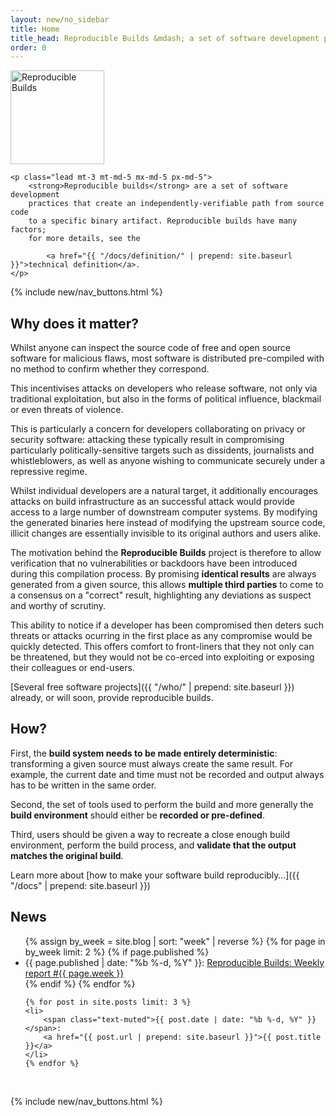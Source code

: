```yaml
---
layout: new/no_sidebar
title: Home
title_head: Reproducible Builds &mdash; a set of software development practices that create an independently-verifiable path from source to binary code
order: 0
---
```


<div class="text-center mt-md-5">
    <a href="{{ "/" | prepend: site.baseurl }}">
        <img class="img-fluid" src="{{ "/assets/images/logo-text.svg" | prepend: site.baseurl }}" alt="Reproducible Builds" style="height: 150px;" />
    </a>

    <p class="lead mt-3 mt-md-5 mx-md-5 px-md-5">
        <strong>Reproducible builds</strong> are a set of software development
        practices that create an independently-verifiable path from source code
        to a specific binary artifact. Reproducible builds have many factors;
        for more details, see the

            <a href="{{ "/docs/definition/" | prepend: site.baseurl }}">technical definition</a>.
    </p>
</div>

{% include new/nav_buttons.html %}

## Why does it matter?

Whilst anyone can inspect the source code of free and open source software for
malicious flaws, most software is distributed pre-compiled with no method to
confirm whether they correspond.

This incentivises attacks on developers who release software, not only via
traditional exploitation, but also in the forms of political influence,
blackmail or even threats of violence.

This is particularly a concern for developers collaborating on privacy or
security software: attacking these typically result in compromising
particularly politically-sensitive targets such as dissidents, journalists and
whistleblowers, as well as anyone wishing to communicate securely under a
repressive regime.

Whilst individual developers are a natural target, it additionally encourages
attacks on build infrastructure as an successful attack would provide access to
a large number of downstream computer systems. By modifying the generated
binaries here instead of modifying the upstream source code, illicit changes
are essentially invisible to its original authors and users alike.

The motivation behind the **Reproducible Builds** project is therefore to allow
verification that no vulnerabilities or backdoors have been introduced during
this compilation process. By promising **identical results** are always
generated from a given source, this allows **multiple third parties** to come
to a consensus on a "correct" result, highlighting any deviations as suspect
and worthy of scrutiny.

This ability to notice if a developer has been compromised then
deters such threats or attacks ocurring in the first place as any
compromise would be quickly detected. This offers comfort to front-liners
that they not only can be threatened, but they would not be co-erced into
exploiting or exposing their colleagues or end-users.

[Several free software projects]({{ "/who/" | prepend: site.baseurl }})
already, or will soon, provide reproducible builds.

## How?

First, the **build system needs to be made entirely deterministic**:
transforming a given source must always create the same result. For example,
the current date and time must not be recorded and output always has to be
written in the same order.

Second, the set of tools used to perform the build and more generally the
**build environment** should either be **recorded or pre-defined**.

Third, users should be given a way to recreate a close enough build
environment, perform the build process, and **validate that the output matches
the original build**.

Learn more about [how to make your software build reproducibly…]({{ "/docs" | prepend: site.baseurl }})

## News

<ul class="list-unstyled">
    {% assign by_week = site.blog | sort: "week" | reverse  %}
    {% for page in by_week limit: 2 %}
    {% if page.published %}
    <li>
        <span class="text-muted">{{ page.published | date: "%b %-d, %Y" }}</span>:
        <a href="{{ "/blog/posts/" | append: page.week | append: "/" | prepend: site.baseurl }}">Reproducible Builds: Weekly report #{{ page.week }}</a>
    </li>
    {% endif %}
    {% endfor %}

    {% for post in site.posts limit: 3 %}
    <li>
        <span class="text-muted">{{ post.date | date: "%b %-d, %Y" }}</span>:
        <a href="{{ post.url | prepend: site.baseurl }}">{{ post.title }}</a>
    </li>
    {% endfor %}
</ul>

<br>

{% include new/nav_buttons.html %}
